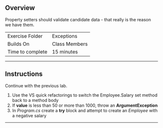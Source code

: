 ## Overview
Property setters should validate candidate data - that really is the reason we have them.

| | |
| --------- | --------------------------- |
| Exercise Folder | Exceptions |
| Builds On | Class Members |
| Time to complete | 15 minutes

---
## Instructions
Continue with the previous lab.

1. Use the VS quick refactorings to switch the Employee.Salary set method back to a method body
1. If **value** is less than 50 or more than 1000, throw an **ArgumentException**
1. In *Program.cs*  create a **try** block and attempt to create an *Employee* with a negative salary

---


